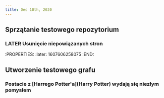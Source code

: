 ```yaml
---
title: Dec 10th, 2020
---
```


## Sprzątanie testowego repozytorium
### LATER Usunięcie niepowiązanych stron
:PROPERTIES:
:later: 1607606258075
:END:
## Utworzenie testowego grafu
### Postacie z [Harrego Potter'a](Harry Potter) wydają się niezłym pomysłem
